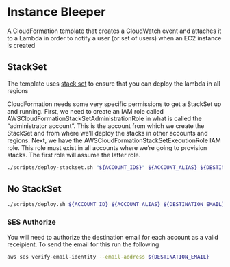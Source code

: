 # Instance Bleeper

A CloudFormation template that creates a CloudWatch event and attaches it to a Lambda in order to notify a user (or set of users) when an EC2 instance is created

## StackSet

The template uses [stack set](http://docs.aws.amazon.com/AWSCloudFormation/latest/UserGuide/stacksets-concepts.html) to ensure that you can deploy the lambda in all regions

CloudFormation needs some very specific permissions to get a StackSet up and running. First, we need to create an IAM role called AWSCloudFormationStackSetAdministrationRole in what is called the “administrator account”. This is the account from which we create the StackSet and from where we’ll deploy the stacks in other accounts and regions. Next, we have the AWSCloudFormationStackSetExecutionRole IAM role. This role must exist in all accounts where we’re going to provision stacks. The first role will assume the latter role.

```bash
./scripts/deploy-stackset.sh "${ACCOUNT_IDS}" ${ACCOUNT_ALIAS} ${DESTINATION_EMAIL} ${STACK_OWNER}
```

## No StackSet

```bash
./scripts/deploy.sh ${ACCOUNT_ID} ${ACCOUNT_ALIAS} ${DESTINATION_EMAIL} ${STACK_OWNER}
```

### SES Authorize

You will need to authorize the destination email for each account as a valid receipient. To send the email for this run the following

```bash
aws ses verify-email-identity --email-address ${DESTINATION_EMAIL}
```
